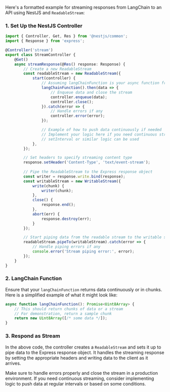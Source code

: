 Here's a formatted example for streaming responses from LangChain to an API using NestJS and `ReadableStream`:

### 1. **Set Up the NestJS Controller**

```typescript
import { Controller, Get, Res } from '@nestjs/common';
import { Response } from 'express';

@Controller('stream')
export class StreamController {
    @Get()
    async streamResponse(@Res() response: Response) {
        // Create a new ReadableStream
        const readableStream = new ReadableStream({
            start(controller) {
                // Assuming langChainFunction is your async function from LangChain
                langChainFunction().then(data => {
                    // Enqueue data and close the stream
                    controller.enqueue(data);
                    controller.close();
                }).catch(error => {
                    // Handle errors if any
                    controller.error(error);
                });

                // Example of how to push data continuously if needed
                // Implement your logic here if you need continuous streaming
                // setInterval or similar logic can be used
            },
        });

        // Set headers to specify streaming content type
        response.setHeader('Content-Type', 'text/event-stream');
        
        // Pipe the ReadableStream to the Express response object
        const writer = response.write.bind(response);
        const writableStream = new WritableStream({
            write(chunk) {
                writer(chunk);
            },
            close() {
                response.end();
            },
            abort(err) {
                response.destroy(err);
            }
        });

        // Start piping data from the readable stream to the writable stream
        readableStream.pipeTo(writableStream).catch(error => {
            // Handle piping errors if any
            console.error('Stream piping error:', error);
        });
    }
}
```

### 2. **LangChain Function**

Ensure that your `langChainFunction` returns data continuously or in chunks. Here is a simplified example of what it might look like:

```typescript
async function langChainFunction(): Promise<Uint8Array> {
    // This should return chunks of data or a stream
    // For demonstration, return a sample chunk
    return new Uint8Array([/* some data */]);
}
```

### 3. **Respond as Stream**

In the above code, the controller creates a `ReadableStream` and sets it up to pipe data to the Express response object. It handles the streaming response by setting the appropriate headers and writing data to the client as it arrives.

Make sure to handle errors properly and close the stream in a production environment. If you need continuous streaming, consider implementing logic to push data at regular intervals or based on some conditions.